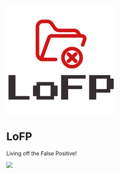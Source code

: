 <img src="assets/lofp-small.png" alt="lofp-logo" class="center">

# LoFP
Living off the False Positive!

<img src="assets/lofp.gif">